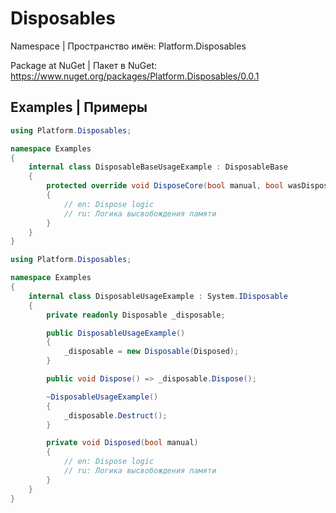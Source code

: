 # Disposables

Namespace | Пространство имён: Platform.Disposables

Package at NuGet | Пакет в NuGet: https://www.nuget.org/packages/Platform.Disposables/0.0.1

## Examples | Примеры

```C#
using Platform.Disposables;

namespace Examples
{
    internal class DisposableBaseUsageExample : DisposableBase
    {
        protected override void DisposeCore(bool manual, bool wasDisposed)
        {
            // en: Dispose logic
            // ru: Логика высвобождения памяти
        }
    }
}
```

```C#
using Platform.Disposables;

namespace Examples
{
    internal class DisposableUsageExample : System.IDisposable
    {
        private readonly Disposable _disposable;

        public DisposableUsageExample()
        {
            _disposable = new Disposable(Disposed);
        }

        public void Dispose() => _disposable.Dispose();

        ~DisposableUsageExample()
        {
            _disposable.Destruct();
        }

        private void Disposed(bool manual)
        {
            // en: Dispose logic
            // ru: Логика высвобождения памяти
        }
    }
}
```
